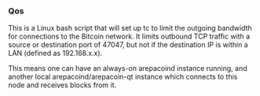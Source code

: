 ### Qos ###

This is a Linux bash script that will set up tc to limit the outgoing bandwidth for connections to the Bitcoin network. It limits outbound TCP traffic with a source or destination port of 47047, but not if the destination IP is within a LAN (defined as 192.168.x.x).

This means one can have an always-on arepacoind instance running, and another local arepacoind/arepacoin-qt instance which connects to this node and receives blocks from it.
